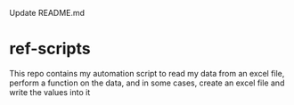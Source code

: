 Update README.md

# ref-scripts
This repo contains my automation script to read my data from an excel file, perform a function on the data, and in some cases, create an excel file and write the values into it
